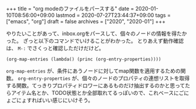 +++
title = "org modeのファイルをパースする"
date = 2020-01-10T08:56:00+09:00
lastmod = 2020-07-27T23:44:37+09:00
tags = ["emacs", "org"]
draft = false
archives = ["2020", "2020-01"]
+++

やりたいことがあって、inbox.orgをパースして、個々のノードの情報を得たかった。
ざっと以下のコマンドでいけることがわかった。
とりあえず動作確認は、 `M-:` でさくっと確認しただけだけど。

```nil
(org-map-entries (lambda() (princ (org-entry-properties))))
```

`org-map-entries` が、条件にあうノードに対してmap関数を適用するための関数。
`org-entry-properties` が、個々のノードのプロパティの連想リストを取得する関数。てっきりプロパティドロワーにあるものだけ抽出するのかと思ってたらアイテム名とか、TODO状態とか全部取れてるっぽいので、これベースにごにょごにょすればいい感じにいけそう。
